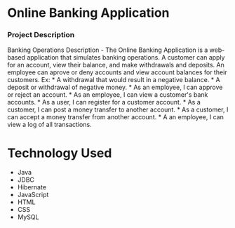 <h1>
Online Banking Application
</h1>
<h3> Project Description</h3>

<p>Banking Operations Description - The Online Banking Application is a web-based application that simulates banking operations. A customer can apply for an account, view their balance, and make withdrawals and deposits. An employee can aprove or deny accounts and view account balances for their customers.  Ex: * A withdrawal that would result in a negative balance. * A deposit or withdrawal of negative money. * As an employee, I can approve or reject an account. * As an employee, I can view a customer's bank accounts. * As a user, I can register for a customer account. * As a customer, I can post a money transfer to another account. * As a customer, I can accept a money transfer from another account. * A an employee, I can view a log of all transactions. </p>


<h1>Technology Used</h1>
<ul>
  <li>
    Java  
  </li>
  
   <li>JDBC
    
  </li>
   <li>
    Hibernate
  </li>
   <li>
    JavaScript
  </li> <li>
    HTML
  </li> <li>
    CSS
  </li> <li>
    MySQL
  </li>
  
  </ul>

